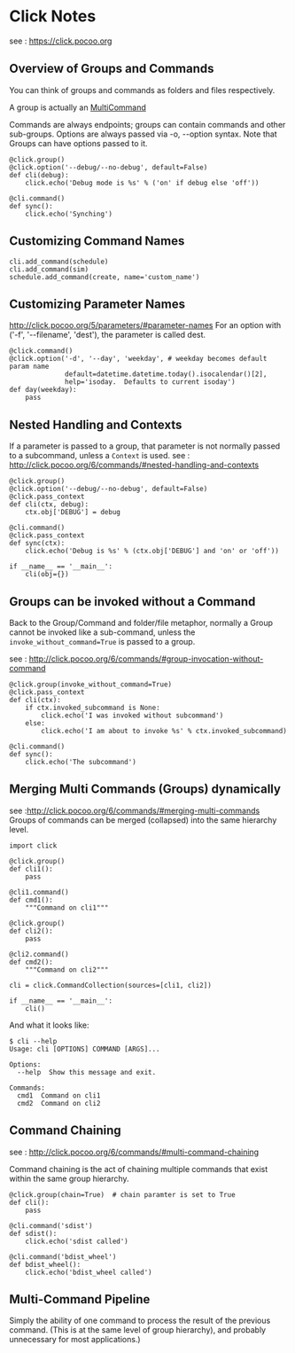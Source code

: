 # Click Notes

see : https://click.pocoo.org



## Overview of Groups and Commands


You can think of groups and commands as folders and files respectively. 

A group is actually an [MultiCommand](http://click.pocoo.org/6/api/#click.MultiCommand) 

Commands are always endpoints; groups can contain commands and other 
sub-groups.  Options are always passed via -o, --option syntax.  Note that Groups can have options passed to it. 

    @click.group()
    @click.option('--debug/--no-debug', default=False)
    def cli(debug):
        click.echo('Debug mode is %s' % ('on' if debug else 'off'))
    
    @cli.command()
    def sync():
        click.echo('Synching')


## Customizing Command Names

    cli.add_command(schedule)
    cli.add_command(sim)
    schedule.add_command(create, name='custom_name')

## Customizing Parameter Names

http://click.pocoo.org/5/parameters/#parameter-names
For an option with ('-f', '--filename', 'dest'), the parameter is called dest.

    @click.command()
    @click.option('-d', '--day', 'weekday', # weekday becomes default param name
                  default=datetime.datetime.today().isocalendar()[2],
                  help='isoday.  Defaults to current isoday')
    def day(weekday):
        pass


## Nested Handling and Contexts

If a parameter is passed to a group, that parameter is not normally passed to a subcommand, unless a `Context` is used.
see : http://click.pocoo.org/6/commands/#nested-handling-and-contexts

    @click.group()
    @click.option('--debug/--no-debug', default=False)
    @click.pass_context
    def cli(ctx, debug):
        ctx.obj['DEBUG'] = debug
    
    @cli.command()
    @click.pass_context
    def sync(ctx):
        click.echo('Debug is %s' % (ctx.obj['DEBUG'] and 'on' or 'off'))
    
    if __name__ == '__main__':
        cli(obj={})


## Groups can be invoked without a Command

Back to the Group/Command and folder/file metaphor, normally a Group cannot be invoked like a sub-command, unless the `invoke_without_command=True` is passed to a group.  

see : http://click.pocoo.org/6/commands/#group-invocation-without-command

    @click.group(invoke_without_command=True)
    @click.pass_context
    def cli(ctx):
        if ctx.invoked_subcommand is None:
            click.echo('I was invoked without subcommand')
        else:
            click.echo('I am about to invoke %s' % ctx.invoked_subcommand)
    
    @cli.command()
    def sync():
        click.echo('The subcommand')

## Merging Multi Commands (Groups) dynamically 

see :http://click.pocoo.org/6/commands/#merging-multi-commands
Groups of commands can be merged (collapsed) into the same hierarchy level.  

    import click
    
    @click.group()
    def cli1():
        pass
    
    @cli1.command()
    def cmd1():
        """Command on cli1"""
    
    @click.group()
    def cli2():
        pass
    
    @cli2.command()
    def cmd2():
        """Command on cli2"""
    
    cli = click.CommandCollection(sources=[cli1, cli2])
    
    if __name__ == '__main__':
        cli()

And what it looks like:

    $ cli --help
    Usage: cli [OPTIONS] COMMAND [ARGS]...
    
    Options:
      --help  Show this message and exit.
    
    Commands:
      cmd1  Command on cli1
      cmd2  Command on cli2


## Command Chaining
see : http://click.pocoo.org/6/commands/#multi-command-chaining

Command chaining is the act of chaining multiple commands that exist within
the same group hierarchy.  

    @click.group(chain=True)  # chain paramter is set to True
    def cli():
        pass
    
    @cli.command('sdist')
    def sdist():
        click.echo('sdist called')
    
    @cli.command('bdist_wheel')
    def bdist_wheel():
        click.echo('bdist_wheel called')


## Multi-Command Pipeline

Simply the ability of one command to process the result of the previous command.  (This is at the same level of group hierarchy), and probably unnecessary for most applications.)








